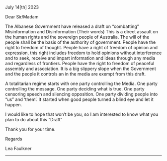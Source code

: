 July 14[th] 2023

Dear Sir/Madam

The Albanese Government have released a draft on “combatting” Misinformation and
Disinformation (Their words)
This is a direct assault on the human rights and the sovereign people of Australia.
The will of the people shall be the basis of the authority of government.
People have the right to freedom of thought.
People have a right of freedom of opinion and expression, this right includes freedom
to hold opinions without interference and to seek, receive and impart information and
ideas through any media and regardless of frontiers.
People have the right to freedom of peaceful assembly and association.
It is a big slippery slope when the Government and the people it controls an in the
media are exempt from this draft.

A totalitarian regime starts with one party controlling the Media.
One party controlling the message.
One party deciding what is true.
One party censoring speech and silencing opposition.
One party dividing people into “us” and ‘them’.
It started when good people turned a blind eye and let it happen.

I would like to hope that won’t be you, so I am interested to know what you plan to do
about this “Draft”

Thank you for your time.

Regards

Lea Faulkner


-----

